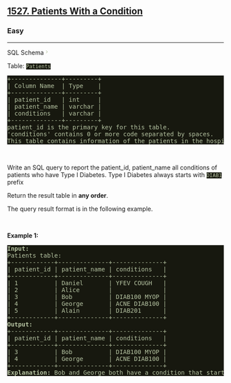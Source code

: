 <h2><a href="https://leetcode.com/problems/patients-with-a-condition/">1527. Patients With a Condition</a></h2><h3>Easy</h3><hr><div class="sql-schema-wrapper__3VBi"><a class="sql-schema-link__3cEg" style="transition-property: -border-bottom-color !important; --link-color:rgb(151, 172, 132) !important; --link-color-hover:rgb(166, 183, 146) !important; --link-color-active:rgb(151, 172, 132) !important; --visited-color:rgb(220, 167, 91) !important; --visited-color-hover:rgb(226, 179, 110) !important; --visited-color-active:rgb(220, 167, 91) !important; border-top-color: rgb(110, 122, 83) !important; border-right-color: rgb(110, 122, 83) !important; border-left-color: rgb(110, 122, 83) !important;">SQL Schema<svg viewBox="0 0 24 24" width="1em" height="1em" class="icon__1Md2" style="fill: rgb(192, 202, 172) !important;"><path fill-rule="evenodd" d="M10 6L8.59 7.41 13.17 12l-4.58 4.59L10 18l6-6z"></path></svg></a></div><div><p>Table: <code style="background-color: rgb(23, 24, 15) !important; color: rgb(183, 195, 162) !important;">Patients</code></p>

<pre style="background-color: rgb(23, 24, 15) !important; color: rgb(182, 196, 162) !important;">+--------------+---------+
| Column Name  | Type    |
+--------------+---------+
| patient_id   | int     |
| patient_name | varchar |
| conditions   | varchar |
+--------------+---------+
patient_id is the primary key for this table.
'conditions' contains 0 or more code separated by spaces. 
This table contains information of the patients in the hospital.
</pre>

<p>&nbsp;</p>

<p>Write an SQL query to report the patient_id, patient_name all conditions of patients who have Type I Diabetes. Type I Diabetes always starts with <code style="background-color: rgb(23, 24, 15) !important; color: rgb(183, 195, 162) !important;">DIAB1</code> prefix</p>

<p>Return the result table in <strong>any order</strong>.</p>

<p>The query result format is in the following example.</p>

<p>&nbsp;</p>
<p><strong>Example 1:</strong></p>

<pre style="background-color: rgb(23, 24, 15) !important; color: rgb(182, 196, 162) !important;"><strong>Input:</strong> 
Patients table:
+------------+--------------+--------------+
| patient_id | patient_name | conditions   |
+------------+--------------+--------------+
| 1          | Daniel       | YFEV COUGH   |
| 2          | Alice        |              |
| 3          | Bob          | DIAB100 MYOP |
| 4          | George       | ACNE DIAB100 |
| 5          | Alain        | DIAB201      |
+------------+--------------+--------------+
<strong>Output:</strong> 
+------------+--------------+--------------+
| patient_id | patient_name | conditions   |
+------------+--------------+--------------+
| 3          | Bob          | DIAB100 MYOP |
| 4          | George       | ACNE DIAB100 | 
+------------+--------------+--------------+
<strong>Explanation:</strong> Bob and George both have a condition that starts with DIAB1.
</pre>
</div>